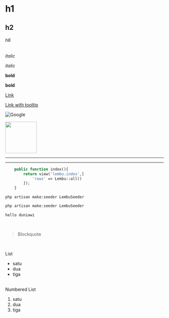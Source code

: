 # h1
## h2
###### h6

*italic*

_italic_

**bold**

__bold__

[Link](https://google.com)

[Link with tooltip](https://google.com "google website")

![Google](https://cdn.iconscout.com/icon/free/png-256/free-google-469-675753.png)

<img src="https://cdn.iconscout.com/icon/free/png-256/free-google-469-675753.png" width="100">

---
___


```php
    public function index(){
        return view('lembu.index',[
            'rows' => Lembu::all()
        ]);
    }
```

```
php artisan make:seeder LembuSeeder
```

```php
php artisan make:seeder LembuSeeder
```

`hello duniawi`

<br>

> Blockquote
<br>

List
* satu
* dua
* tiga
<br><br>

Numbered List
1. satu
2. dua
3. tiga
